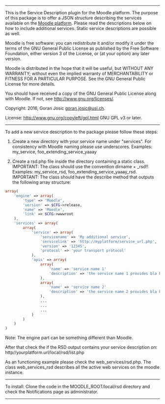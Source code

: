 *****************************************************************************
This is the Service Description plugin for the Moodle platform.
The purpose of this package is to offer a JSON structure describing
the services available on the [Moodle platform](http://www.moodle.org).
Please read the descriptions below on how to include additional
services. Static service descriptions are possible as well.

Moodle is free software: you can redistribute it and/or modify
it under the terms of the GNU General Public License as published by
the Free Software Foundation, either version 3 of the License, or
(at your option) any later version.

Moodle is distributed in the hope that it will be useful,
but WITHOUT ANY WARRANTY; without even the implied warranty of
MERCHANTABILITY or FITNESS FOR A PARTICULAR PURPOSE.  See the
GNU General Public License for more details.

You should have received a copy of the GNU General Public License
along with Moodle.  If not, see <http://www.gnu.org/licenses/>.


Copyright: 2016, Goran Josic <goran.josic@usi.ch>.

License: http://www.gnu.org/copyleft/gpl.html GNU GPL v3 or later.
*****************************************************************************

To add a new service description to the package please follow these steps:

1. Create a new directory with your service name under "services".
   For consistency with Moodle naming please use underscores.
   Examples: my_service, foo_extending_service_yaaay

2. Create a rsd.php file inside the directory containing a static class.
   IMPORTANT: The class should use the convention dirname + _rsd!!
   Examples: my_service_rsd, foo_extending_service_yaaay_rsd.
   IMPORTANT: The class should have the describe method that outputs
   the following array structure:

```php
array(
	'engine' => array(
		'type' => 'Moodle',
		'version' => $CFG->release,
		'name' => 'Moodle',
		'link' => $CFG->wwwroot
	),
	'services' => array(
		array(
			'service' => array(
				'servicename' => 'My additional service',
				'servicelink' => 'http://myplatform/service_url.php',
				'version' => '12345',
				'protocol' => 'your transport protocol'
			),
			'apis' => array(
				array(
					'name' => 'service name 1'
					'description' => 'the service name 1 provides bla bla'
				),
				array(
					'name' => 'service name 2'
					'description' => 'the service name 2 provides bla bla'
				),
				...
				...
				...
			)
		)
	)
)
```

Note: The engine part can be something different than Moodle.

After that check the if the RSD output contains your service description
on: http//yourplatform.url/local/rsd/list.php

As an functioning example please check the web_services/rsd.php.
The class web_services_rsd describes all the active web services on the
moodle instance.

*****************************************************************************
To install: Clone the code in the MOODLE_ROOT/local/rsd directory and check
the Notifications page as administrator.

*****************************************************************************

